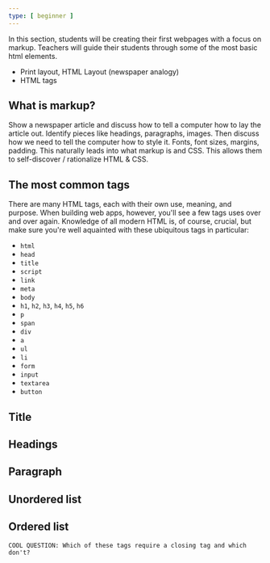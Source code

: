 ```yaml
---
type: [ beginner ]
---
```


In this section, students will be creating their first webpages with a focus on markup. Teachers will guide their students through some of the most basic html elements.

- Print layout, HTML Layout (newspaper analogy)
- HTML tags

## What is markup?

Show a newspaper article and discuss how to tell a computer how to lay the article out. Identify pieces like headings, paragraphs, images. Then discuss how we need to tell the computer how to style it. Fonts, font sizes, margins, padding. This naturally leads into what markup is and CSS. This allows them to self-discover / rationalize HTML & CSS.

## The most common tags

There are many HTML tags, each with their own use, meaning, and purpose. When building web apps, however, you'll see a few tags uses over and over again. Knowledge of all modern HTML is, of course, crucial, but make sure you're well aquainted with these ubiquitous tags in particular:

* `html`
* `head`
* `title`
* `script`
* `link`
* `meta`
* `body`
* `h1`, `h2`, `h3`, `h4`, `h5`, `h6`
* `p`
* `span`
* `div`
* `a`
* `ul`
* `li`
* `form`
* `input`
* `textarea`
* `button`

## Title

## Headings

## Paragraph

## Unordered list

## Ordered list


~~~
COOL QUESTION: Which of these tags require a closing tag and which don't?
~~~
